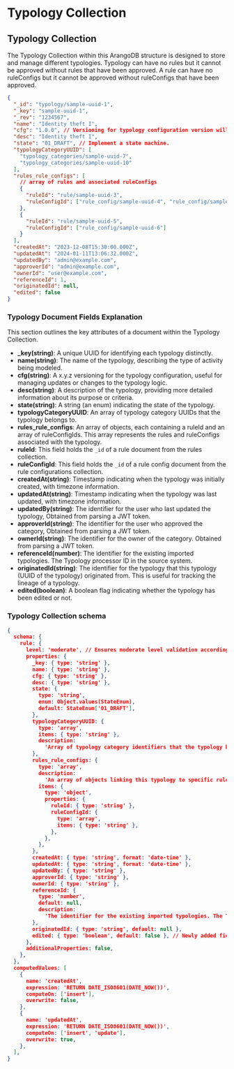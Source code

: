 # Typology Collection

## Typology Collection

The Typology Collection within this ArangoDB structure is designed to store and manage different typologies.
Typology can have no rules but it cannot be approved without rules that have been approved.
A rule can have no ruleConfigs but it cannot be approved without ruleConfigs that have been approved.

```json
{
  "_id": "typology/sample-uuid-1",
  "_key": "sample-uuid-1",
  "_rev": "1234567",
  "name": "Identity theft I",
  "cfg": "1.0.0", // Versioning for typology configuration version will be managed manually in the Front End
  "desc": "Identity theft I",
  "state": "01_DRAFT", // Implement a state machine.
  "typologyCategoryUUID": [
    "typology_categories/sample-uuid-7",
    "typology_categories/sample-uuid-10"
  ],
  "rules_rule_configs": [
    // array of rules and associated ruleConfigs
    {
      "ruleId": "rule/sample-uuid-3",
      "ruleConfigId": ["rule_config/sample-uuid-4", "rule_config/sample-uuid-5"]
    },
    {
      "ruleId": "rule/sample-uuid-5",
      "ruleConfigId": ["rule_config/sample-uuid-6"]
    }
  ],
  "createdAt": "2023-12-08T15:30:00.000Z",
  "updatedAt": "2024-01-11T13:06:32.000Z",
  "updatedBy": "admin@example.com",
  "approverId": "admin@example.com",
  "ownerId": "user@example.com",
  "referenceId": 1,
  "originatedId": null,
  "edited": false
}
```

### Typology Document Fields Explanation

This section outlines the key attributes of a document within the Typology Collection.

- **\_key(string)**: A unique UUID for identifying each typology distinctly.
- **name(string)**: The name of the typology, describing the type of activity being modeled.
- **cfg(string)**: A x.y.z versioning for the typology configuration, useful for managing updates or changes to the typology logic.
- **desc(string)**: A description of the typology, providing more detailed information about its purpose or criteria.
- **state(string)**: A string (an enum) indicating the state of the typology.
- **typologyCategoryUUID**: An array of typology category UUIDs that the typology belongs to.
- **rules_rule_configs**: An array of objects, each containing a ruleId and an array of ruleConfigIds. This array represents the rules and ruleConfigs associated with the typology.
- **ruleId**: This field holds the `_id` of a rule document from the rules collection.
- **ruleConfigId**: This field holds the `_id` of a rule config document from the rule configurations collection.
- **createdAt(string)**: Timestamp indicating when the typology was initially created, with timezone information.
- **updatedAt(string)**: Timestamp indicating when the typology was last updated, with timezone information.
- **updatedBy(string)**: The identifier for the user who last updated the typology, Obtained from parsing a JWT token.
- **approverId(string)**: The identifier for the user who approved the category, Obtained from parsing a JWT token.
- **ownerId(string)**: The identifier for the owner of the category. Obtained from parsing a JWT token.
- **referenceId(number)**: The identifier for the existing imported typologies. The Typology processor ID in the source system.
- **originatedId(string)**: The identifier for the typology that this typology (UUID of the typology) originated from. This is useful for tracking the lineage of a typology.
- **edited(boolean)**: A boolean flag indicating whether the typology has been edited or not.

### Typology Collection schema

```json
{
  schema: {
    rule: {
      level: 'moderate', // Ensures moderate level validation according to ArangoDB documentation
      properties: {
        _key: { type: 'string' },
        name: { type: 'string' },
        cfg: { type: 'string' },
        desc: { type: 'string' },
        state: {
          type: 'string',
          enum: Object.values(StateEnum),
          default: StateEnum['01_DRAFT'],
        },
        typologyCategoryUUID: {
          type: 'array',
          items: { type: 'string' },
          description:
            'Array of typology category identifiers that the typology belongs to.',
        },
        rules_rule_configs: {
          type: 'array',
          description:
            'An array of objects linking this typology to specific rules and their configurations. Each object contains a ruleId and an array of associated ruleConfigIds, establishing a direct connection between the typology and its applicable rules and settings.',
          items: {
            type: 'object',
            properties: {
              ruleId: { type: 'string' },
              ruleConfigId: {
                type: 'array',
                items: { type: 'string' },
              },
            },
          },
        },
        createdAt: { type: 'string', format: 'date-time' },
        updatedAt: { type: 'string', format: 'date-time' },
        updatedBy: { type: 'string' },
        approverId: { type: 'string' },
        ownerId: { type: 'string' },
        referenceId: {
          type: 'number',
          default: null,
          description:
            'The identifier for the existing imported typologies. The Typology processor ID in the source system.',
        },
        originatedId: { type: 'string', default: null },
        edited: { type: 'boolean', default: false }, // Newly added field to track if the document has been edited
      },
      additionalProperties: false,
    },
  },
  computedValues: [
    {
      name: 'createdAt',
      expression: 'RETURN DATE_ISO8601(DATE_NOW())',
      computeOn: ['insert'],
      overwrite: false,
    },
    {
      name: 'updatedAt',
      expression: 'RETURN DATE_ISO8601(DATE_NOW())',
      computeOn: ['insert', 'update'],
      overwrite: true,
    },
  ],
}
```
